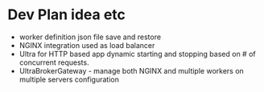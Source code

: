 # Dev Plan idea etc
- worker definition json file save and restore
- NGINX integration used as load balancer
- Ultra for HTTP based app dynamic starting and stopping based on # of concurrent requests.
- UltraBrokerGateway - manage both NGINX and multiple workers on multiple servers configuration
